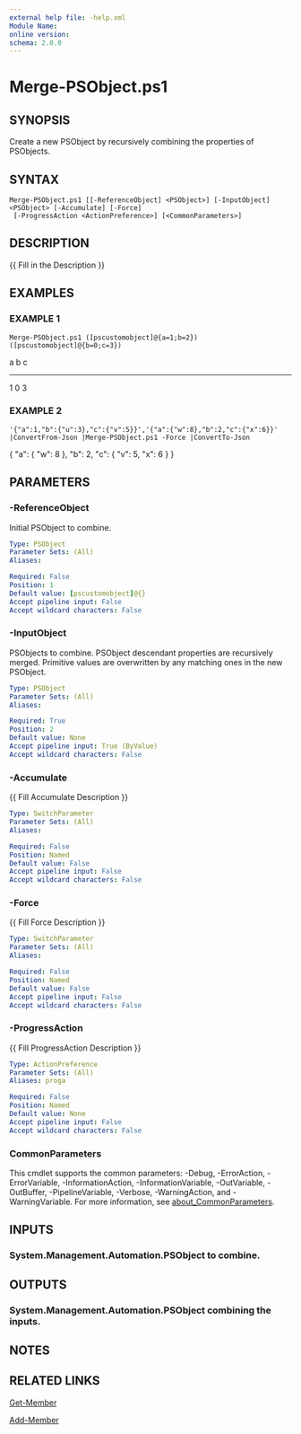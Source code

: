 ```yaml
---
external help file: -help.xml
Module Name:
online version:
schema: 2.0.0
---
```


# Merge-PSObject.ps1

## SYNOPSIS
Create a new PSObject by recursively combining the properties of PSObjects.

## SYNTAX

```
Merge-PSObject.ps1 [[-ReferenceObject] <PSObject>] [-InputObject] <PSObject> [-Accumulate] [-Force]
 [-ProgressAction <ActionPreference>] [<CommonParameters>]
```

## DESCRIPTION
{{ Fill in the Description }}

## EXAMPLES

### EXAMPLE 1
```
Merge-PSObject.ps1 ([pscustomobject]@{a=1;b=2}) ([pscustomobject]@{b=0;c=3})
```

a b c
- - -
1 0 3

### EXAMPLE 2
```
'{"a":1,"b":{"u":3},"c":{"v":5}}','{"a":{"w":8},"b":2,"c":{"x":6}}' |ConvertFrom-Json |Merge-PSObject.ps1 -Force |ConvertTo-Json
```

{
	"a":  {
			"w":  8
		},
	"b":  2,
	"c":  {
			"v":  5,
			"x":  6
		}
}

## PARAMETERS

### -ReferenceObject
Initial PSObject to combine.

```yaml
Type: PSObject
Parameter Sets: (All)
Aliases:

Required: False
Position: 1
Default value: [pscustomobject]@{}
Accept pipeline input: False
Accept wildcard characters: False
```

### -InputObject
PSObjects to combine.
PSObject descendant properties are recursively merged.
Primitive values are overwritten by any matching ones in the new PSObject.

```yaml
Type: PSObject
Parameter Sets: (All)
Aliases:

Required: True
Position: 2
Default value: None
Accept pipeline input: True (ByValue)
Accept wildcard characters: False
```

### -Accumulate
{{ Fill Accumulate Description }}

```yaml
Type: SwitchParameter
Parameter Sets: (All)
Aliases:

Required: False
Position: Named
Default value: False
Accept pipeline input: False
Accept wildcard characters: False
```

### -Force
{{ Fill Force Description }}

```yaml
Type: SwitchParameter
Parameter Sets: (All)
Aliases:

Required: False
Position: Named
Default value: False
Accept pipeline input: False
Accept wildcard characters: False
```

### -ProgressAction
{{ Fill ProgressAction Description }}

```yaml
Type: ActionPreference
Parameter Sets: (All)
Aliases: proga

Required: False
Position: Named
Default value: None
Accept pipeline input: False
Accept wildcard characters: False
```

### CommonParameters
This cmdlet supports the common parameters: -Debug, -ErrorAction, -ErrorVariable, -InformationAction, -InformationVariable, -OutVariable, -OutBuffer, -PipelineVariable, -Verbose, -WarningAction, and -WarningVariable. For more information, see [about_CommonParameters](http://go.microsoft.com/fwlink/?LinkID=113216).

## INPUTS

### System.Management.Automation.PSObject to combine.
## OUTPUTS

### System.Management.Automation.PSObject combining the inputs.
## NOTES

## RELATED LINKS

[Get-Member]()

[Add-Member]()

